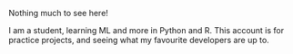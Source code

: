 Nothing much to see here!

I am a student, learning ML and more in Python and R. This account is for practice projects, and seeing what my favourite developers are up to.

